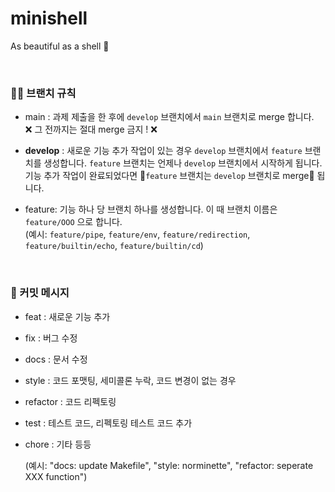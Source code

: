 # minishell
As beautiful as a shell 🐚

<br>

### 🤙🏻 브랜치 규칙
- main : 과제 제출을 한 후에 `develop` 브랜치에서 `main` 브랜치로 merge 합니다.<br>❌ 그 전까지는 절대 merge 금지 ! ❌
- **develop** : 새로운 기능 추가 작업이 있는 경우 `develop` 브랜치에서 `feature` 브랜치를 생성합니다. `feature` 브랜치는 언제나 `develop` 브랜치에서 시작하게 됩니다. 기능 추가 작업이 완료되었다면 🌟`feature` 브랜치는 `develop` 브랜치로 merge🌟 됩니다.
- feature: 기능 하나 당 브랜치 하나를 생성합니다. 이 때 브랜치 이름은 `feature/OOO` 으로 합니다.<br>(예시: `feature/pipe`, `feature/env`, `feature/redirection`, `feature/builtin/echo`, `feature/builtin/cd`)
    
  <br>

### 💬 커밋 메시지
- feat : 새로운 기능 추가
- fix : 버그 수정
- docs : 문서 수정
- style : 코드 포맷팅, 세미콜론 누락, 코드 변경이 없는 경우
- refactor : 코드 리펙토링
- test : 테스트 코드, 리펙토링 테스트 코드 추가
- chore : 기타 등등

  (예시: "docs: update Makefile", "style: norminette", "refactor: seperate XXX function")